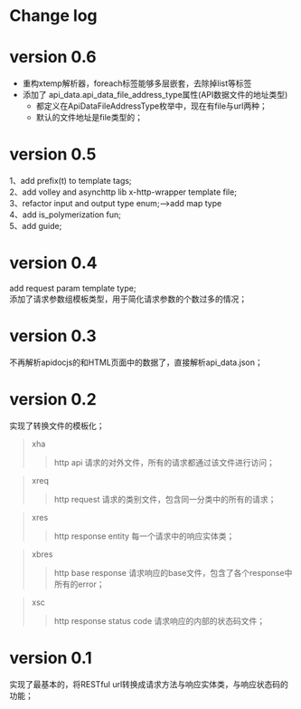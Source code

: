 # Change log

version 0.6
===========
* 重构xtemp解析器，foreach标签能够多层嵌套，去除掉list等标签
* 添加了 api_data.api_data_file_address_type属性(API数据文件的地址类型)
    * 都定义在ApiDataFileAddressType枚举中，现在有file与url两种；
    * 默认的文件地址是file类型的；

version 0.5
===========
1、add prefix(t) to template tags;  
2、add volley and asynchttp lib x-http-wrapper template file;  
3、refactor input and output type enum;-->add map type  
4、add is_polymerization fun;  
5、add guide;

version 0.4
===========
add request param template type;  
添加了请求参数组模板类型，用于简化请求参数的个数过多的情况；

version 0.3
===========
不再解析apidocjs的和HTML页面中的数据了，直接解析api_data.json；

version 0.2
===========
实现了转换文件的模板化；
>xha
>>http api
>>请求的对外文件，所有的请求都通过该文件进行访问；

>xreq
>>http request
>>请求的类别文件，包含同一分类中的所有的请求；

>xres
>>http response entity
>>每一个请求中的响应实体类；

>xbres
>>http base response
>>请求响应的base文件，包含了各个response中所有的error；

>xsc
>>http response status code
>>请求响应的内部的状态码文件；

version 0.1
===========
实现了最基本的，将RESTful url转换成请求方法与响应实体类，与响应状态码的功能；
